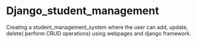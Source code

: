 # Django_student_management
Creating a student_management_system where the user can add, update, delete( perform CRUD operations) using webpages and django framework.
